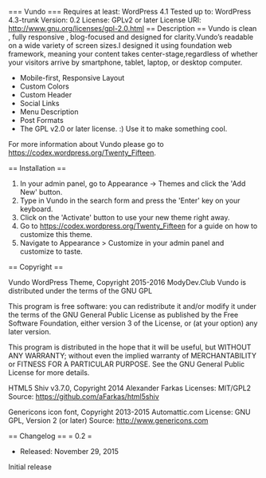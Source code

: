 === Vundo ===
Requires at least: WordPress 4.1
Tested up to: WordPress 4.3-trunk
Version: 0.2
License: GPLv2 or later
License URI: http://www.gnu.org/licenses/gpl-2.0.html
== Description ==
Vundo is clean , fully responsive , blog-focused and designed for clarity.Vundo’s readable on a wide variety of screen sizes.I designed it using foundation web framework, meaning your content takes center-stage,regardless of whether your visitors arrive by smartphone, tablet, laptop, or desktop computer.

* Mobile-first, Responsive Layout
* Custom Colors
* Custom Header
* Social Links
* Menu Description
* Post Formats
* The GPL v2.0 or later license. :) Use it to make something cool.

For more information about Vundo please go to https://codex.wordpress.org/Twenty_Fifteen.

== Installation ==

1. In your admin panel, go to Appearance -> Themes and click the 'Add New' button.
2. Type in Vundo in the search form and press the 'Enter' key on your keyboard.
3. Click on the 'Activate' button to use your new theme right away.
4. Go to https://codex.wordpress.org/Twenty_Fifteen for a guide on how to customize this theme.
5. Navigate to Appearance > Customize in your admin panel and customize to taste.

== Copyright ==

Vundo WordPress Theme, Copyright 2015-2016 ModyDev.Club
Vundo is distributed under the terms of the GNU GPL

This program is free software: you can redistribute it and/or modify
it under the terms of the GNU General Public License as published by
the Free Software Foundation, either version 3 of the License, or
(at your option) any later version.

This program is distributed in the hope that it will be useful,
but WITHOUT ANY WARRANTY; without even the implied warranty of
MERCHANTABILITY or FITNESS FOR A PARTICULAR PURPOSE. See the
GNU General Public License for more details.

HTML5 Shiv v3.7.0, Copyright 2014 Alexander Farkas
Licenses: MIT/GPL2
Source: https://github.com/aFarkas/html5shiv

Genericons icon font, Copyright 2013-2015 Automattic.com
License: GNU GPL, Version 2 (or later)
Source: http://www.genericons.com

== Changelog ==
= 0.2 =
* Released: November 29, 2015

Initial release
